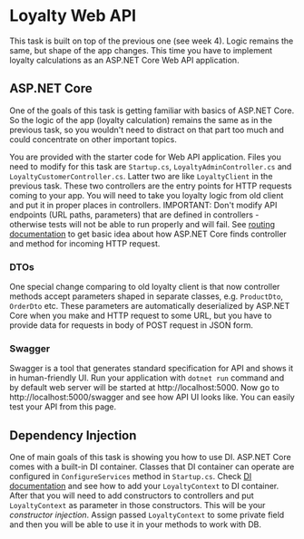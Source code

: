 # Loyalty Web API

This task is built on top of the previous one (see week 4). Logic remains the same, but shape of the app changes. This time you have to implement loyalty calculations as an ASP.NET Core Web API application.

## ASP.NET Core

One of the goals of this task is getting familiar with basics of ASP.NET Core. So the logic of the app (loyalty calculation) remains the same as in the previous task, so you wouldn't need to distract on that part too much and could concentrate on other important topics.

You are provided with the starter code for Web API application. Files you need to modify for this task are `Startup.cs`, `LoyaltyAdminController.cs` and `LoyaltyCustomerController.cs`. Latter two are like `LoyaltyClient` in the previous task. These two controllers are the entry points for HTTP requests coming to your app. You will need to take you loyalty logic from old client and put it in proper places in controllers. IMPORTANT: Don't modify API endpoints (URL paths, parameters) that are defined in controllers - otherwise tests will not be able to run properly and will fail. See [routing documentation](https://docs.microsoft.com/en-us/aspnet/core/fundamentals/routing?view=aspnetcore-2.1) to get basic idea about how ASP.NET Core finds controller and method for incoming HTTP request.

### DTOs

One special change comparing to old loyalty client is that now controller methods accept parameters shaped in separate classes, e.g. `ProductDto`, `OrderDto` etc. These parameters are automatically deserialized by ASP.NET Core when you make and HTTP request to some URL, but you have to provide data for requests in body of POST request in JSON form.

### Swagger

Swagger is a tool that generates standard specification for API and shows it in human-friendly UI. Run your application with `dotnet run` command and by default web server will be started at http://localhost:5000. Now go to http://localhost:5000/swagger and see how API UI looks like. You can easily test your API from this page.

## Dependency Injection

One of main goals of this task is showing you how to use DI. ASP.NET Core comes with a built-in DI container. Classes that DI container can operate are configured in `ConfigureServices` method in `Startup.cs`. Check [DI documentation](https://docs.microsoft.com/en-us/aspnet/core/fundamentals/dependency-injection?view=aspnetcore-2.1) and see how to add your `LoyaltyContext` to DI container. After that you will need to add constructors to controllers and put `LoyaltyContext` as parameter in those constructors. This will be your _constructor injection_. Assign passed `LoyaltyContext` to some private field and then you will be able to use it in your methods to work with DB.